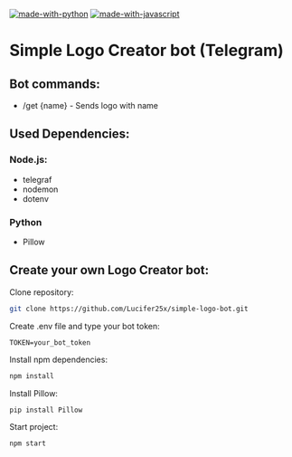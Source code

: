 [![made-with-python](https://img.shields.io/badge/Made%20with-Python-1f425f.svg)](https://www.python.org/)
[![made-with-javascript](https://img.shields.io/badge/Made%20with-JavaScript-1f425f.svg)](https://www.javascript.com)

  
# Simple Logo Creator bot (Telegram)

## Bot commands:
* /get {name} - Sends logo with name

## Used Dependencies:
### Node.js:
* telegraf
* nodemon
* dotenv
### Python 
* Pillow

## Create your own Logo Creator bot:
Clone repository: 
```sh
git clone https://github.com/Lucifer25x/simple-logo-bot.git
```
Create .env file and type your bot token:
```
TOKEN=your_bot_token
```
Install npm dependencies:
```sh
npm install
```
Install Pillow:
```sh
pip install Pillow
```
Start project:
```sh
npm start
```
